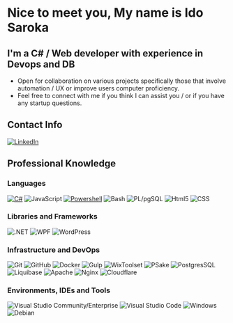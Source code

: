 # Nice to meet you, My name is Ido Saroka


## I'm a C# / Web developer with experience in Devops and DB
 * Open for collaboration on various projects specifically those that involve automation / UX or improve users computer proficiency.
 * Feel free to connect with me if you think I can assist you / or if you have any startup questions.


## Contact Info
[![LinkedIn](https://img.shields.io/badge/-LinkedIn-0077B5?style=flat&logo=linkedin&logoColor=white)](https://www.linkedin.com/in/ido-saroka/)


## Professional Knowledge
 ### Languages
  [![C#](https://img.shields.io/badge/-C%23-333333?style=flat&logo=CSharp&logoColor=7e10cc)](https://github.com/Ido-Saroka/CSharp)
  ![JavaScript](https://img.shields.io/badge/-JavaScript-333333?style=flat&logo=javascript)
  [![Powershell](https://img.shields.io/badge/-Powershell-333333?style=flat&logo=Powershell)](https://github.com/Ido-Saroka/Powershell)
  ![Bash](https://img.shields.io/badge/-Bash-333333?style=flat&logo=gnu-bash)
  ![PL/pgSQL](https://img.shields.io/badge/-PL/pgSQL-333333?style=flat&logo=PostgreSQL)
  ![Html5](https://img.shields.io/badge/-Html5-333333?style=flat&logo=html5)
  ![CSS](https://img.shields.io/badge/-CSS3-333333?style=flat&logo=CSS3)


### Libraries and Frameworks
 ![.NET](https://img.shields.io/badge/-.NET-333333?style=flat&logo=dotnet)
 ![WPF](https://img.shields.io/badge/-WPF-333333?style=flat&logo=CSharp&logoColor=7e10cc)
 ![WordPress](https://img.shields.io/badge/-WordPress-333333?style=flat&logo=WordPress)


 ### Infrastructure and DevOps
  ![Git](https://img.shields.io/badge/-Git-333333?style=flat&logo=git)
  ![GitHub](https://img.shields.io/badge/-GitHub-333333?style=flat&logo=github)
  ![Docker](https://img.shields.io/badge/-Docker-333333?style=flat&logo=docker)
  ![Gulp](https://img.shields.io/badge/-Gulp-333333?style=flat&logo=Gulp)
  ![WixToolset](https://img.shields.io/badge/-WixToolset-333333?style=flat&logo=WixToolset)
  ![PSake](https://img.shields.io/badge/-PSake-333333?style=flat&logo=psake)
  ![PostgresSQL](https://img.shields.io/badge/-PostgreSQL-333333?style=flat&logo=PostgreSQL)
  ![Liquibase](https://img.shields.io/badge/-Liquibase-333333?style=flat&logo=Liquibase)
  ![Apache](https://img.shields.io/badge/-Apache-333333?style=flat&logo=apache)
  ![Nginx](https://img.shields.io/badge/-Nginx-333333?style=flat&logo=nginx)
  ![Cloudflare](https://img.shields.io/badge/-Cloudflare-333333?style=flat&logo=Cloudflare)

### Environments, IDEs and Tools
  ![Visual Studio Community/Enterprise](https://img.shields.io/badge/-Visual%20Studio-333333?style=flat&logo=visual-studio-code&logoColor=7e10cc)
  ![Visual Studio Code](https://img.shields.io/badge/-Visual%20Studio%20Code-333333?style=flat&logo=visual-studio-code&logoColor=007ACC)
  ![Windows](https://img.shields.io/badge/-Windows%2010-333333?style=flat&logo=windows)
  ![Debian](https://img.shields.io/badge/-Debian-333333?style=flat&logo=debian)
